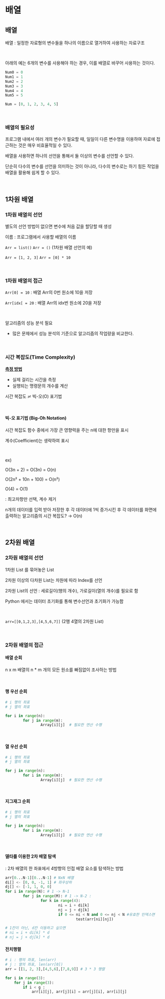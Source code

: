 # 배열

## 배열

배열 : 일정한 자료형의 변수들을 하나의 이름으로 열거하여 사용하는 자료구조

<br>

아래의 예는 6개의 변수를 사용해야 하는 경우, 이를 배열로 바꾸어 사용하는 것이다.

```python
Num0 = 0
Num1 = 1
Num2 = 2
Num3 = 3
Num4 = 4
Num5 = 5

Num = [0, 1, 2, 3, 4, 5]
```

<br>

### 배열의 필요성

프로그램 내에서 여러 개의 변수가 필요할 때, 일일이 다른 변수명을 이용하여 자료에 접근하는 것은 매우 비효율적일 수 있다.

배열을 사용하면 하나의 선언을 통해서 둘 이상의 변수를 선언할 수 있다.

단순히 다수의 변수를 선언을 의미하는 것이 아니라, 다수의 변수로는 하기 힘든 작업을 배열을 활용해 쉽게 할 수 있다.

<br>

## 1차원 배열

### 1차원 배열의 선언

별도의 선언 방법이 없으면 변수에 처음 값을 할당할 때 생성

이름 : 프로그램에서 사용할 배열의 이름

`Arr = list()` `Arr = ()`  (1차원 배열 선언의 예)

`Arr = [1, 2, 3]` `Arr = [0] * 10`

<br>

### 1차원 배열의 접근

`Arr[0] = 10` : 배열 Arr의 0번 원소에 10을 저장

`Arr[idx[ = 20` : 배열 Arr의 idx번 원소에 20을 저장

<br>

알고리즘의 성능 분석 필요

- 많은 문제에서 성능 분석의 기준으로 알고리즘의 작업량을 비교한다.

<br>

### 시간 복잡도(Time Complexity)

**<u>측정 방법</u>**

- 실제 걸리는 시간을 측정
- 실행되는 명령문의 개수를 계산

시간 복잡도 ≓ 빅-오(O) 표기법

<br>

#### 빅-오 표기법 (Big-Oh Notation)

시간 복잡도 함수 중에서 가장 큰 영향력을 주는 n에 대한 항만을 표시

계수(Coefficient)는 생략하여 표시

<br>

ex)

O(3n + 2) = O(3n) = O(n)

O(2n² + 10n + 100) = O(n²)

O(4) = O(1)

: 최고차항만 선택, 계수 제거

n개의 데이터를 입력 받아 저장한 후 각 데이터에 1씩 증가시킨 후 각 데이터를 화면에 출력하는 알고리즘의 시간 복잡도? → O(n)

<br>

## 2차원 배열

### 2차원 배열의 선언

1차원 List 를 묶어놓은 List

2차원 이상의 다차원 List는 차원에 따라 Index를 선언

2차원 List의 선언 : 세로길이(행의 개수), 가로길이(열의 개수)를 필요로 함

Python 에서는 데이터 초기화를 통해 변수선언과 초기화가 가능함

<br>

`arr=[[0,1,2,3],[4,5,6,7]]` (2행 4열의 2차원 List)

<br>

### 2차원 배열의 접근

#### 배열 순회

n x m 배열의 n * m 개의 모든 원소를 빠짐없이 조사하는 방법

<br>

#### 행 우선 순회

````python
# i 행의 좌표
# j 열의 좌표

for i in range(n):
		for j in range(m):
				Array[i][j]  # 필요한 연산 수행
````

<br>

#### 열 우선 순회

```python
# i 행의 좌표
# j 열의 좌표

for j in range(n):
		for i in range(m):
				Array[i][j]  # 필요한 연산 수행
```

<br>

#### 지그재그 순회

```python
# i 행의 좌표
# j 열의 좌표

for j in range(n):
		for i in range(m):
				Array[i][j]  # 필요한 연산 수행
```

<br>

#### 델타를 이용한 2차 배열 탐색

: 2차 배열의 한 좌표에서 4방향의 인접 배열 요소를 탐색하는 방법

```python
arr[0...N-1][0...N-1] # NxN 배열
di[] <- [0, 0, -1, 1] # 좌우상하
dj[] <- [-1, 1, 0, 0] 
for i in range(N): # 1 -> N-1
		for j in range(M): # 1 -> N-2 :
				for k in range(4):
						ni = i + di[k]
						nj = j + dj[k]
						if 0 <= ni < N and 0 <= nj < N #유효한 인덱스면
								test(arr[ni][nj])

# 1칸이 아닌, d칸 이동하고 싶으면
# ni = i + di[k] * d
# nj = j + dj[k] * d
```



#### 전치행렬

```python
# i : 행의 좌표, len(arr)
# j : 열의 좌표, len(arr[0])
arr = [[1, 2, 3],[4,5,6],[7,8,9]] # 3 * 3 행렬

for i in range(3):
    for j in range(3):
        if i < g :
            arr[i][j], arr[j][i] = arr[j][i], arr[i][j]
```
